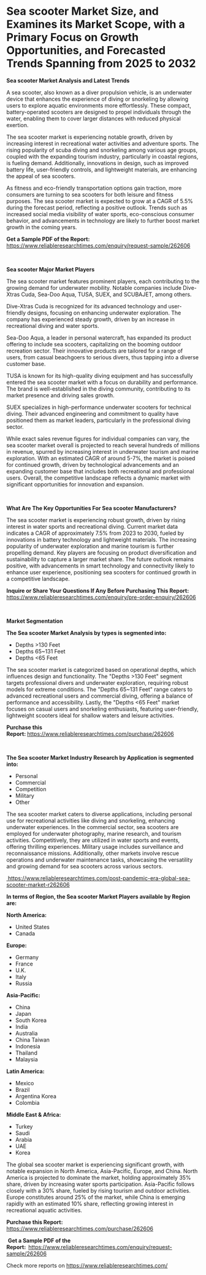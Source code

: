 <p><h1>Sea scooter Market Size, and Examines its Market Scope, with a Primary Focus on Growth Opportunities, and Forecasted Trends Spanning from 2025 to 2032</h1></p><p><strong>Sea scooter Market Analysis and Latest Trends</strong></p>
<p><p>A sea scooter, also known as a diver propulsion vehicle, is an underwater device that enhances the experience of diving or snorkeling by allowing users to explore aquatic environments more effortlessly. These compact, battery-operated scooters are designed to propel individuals through the water, enabling them to cover larger distances with reduced physical exertion.</p><p>The sea scooter market is experiencing notable growth, driven by increasing interest in recreational water activities and adventure sports. The rising popularity of scuba diving and snorkeling among various age groups, coupled with the expanding tourism industry, particularly in coastal regions, is fueling demand. Additionally, innovations in design, such as improved battery life, user-friendly controls, and lightweight materials, are enhancing the appeal of sea scooters.</p><p>As fitness and eco-friendly transportation options gain traction, more consumers are turning to sea scooters for both leisure and fitness purposes. The sea scooter market is expected to grow at a CAGR of 5.5% during the forecast period, reflecting a positive outlook. Trends such as increased social media visibility of water sports, eco-conscious consumer behavior, and advancements in technology are likely to further boost market growth in the coming years.</p></p>
<p><strong>Get a Sample PDF of the Report:&nbsp;</strong> <a href="https://www.reliableresearchtimes.com/enquiry/request-sample/262606?utm_campaign=2255&utm_medium=2&utm_source=Github&utm_content=ia&utm_term=30032025&utm_id=sea-scooter">https://www.reliableresearchtimes.com/enquiry/request-sample/262606</a></p>
<p>&nbsp;</p>
<p><strong>Sea scooter Major Market Players</strong></p>
<p><p>The sea scooter market features prominent players, each contributing to the growing demand for underwater mobility. Notable companies include Dive-Xtras Cuda, Sea-Doo Aqua, TUSA, SUEX, and SCUBAJET, among others. </p><p>Dive-Xtras Cuda is recognized for its advanced technology and user-friendly designs, focusing on enhancing underwater exploration. The company has experienced steady growth, driven by an increase in recreational diving and water sports.</p><p>Sea-Doo Aqua, a leader in personal watercraft, has expanded its product offering to include sea scooters, capitalizing on the booming outdoor recreation sector. Their innovative products are tailored for a range of users, from casual beachgoers to serious divers, thus tapping into a diverse customer base.</p><p>TUSA is known for its high-quality diving equipment and has successfully entered the sea scooter market with a focus on durability and performance. The brand is well-established in the diving community, contributing to its market presence and driving sales growth.</p><p>SUEX specializes in high-performance underwater scooters for technical diving. Their advanced engineering and commitment to quality have positioned them as market leaders, particularly in the professional diving sector.</p><p>While exact sales revenue figures for individual companies can vary, the sea scooter market overall is projected to reach several hundreds of millions in revenue, spurred by increasing interest in underwater tourism and marine exploration. With an estimated CAGR of around 5-7%, the market is poised for continued growth, driven by technological advancements and an expanding customer base that includes both recreational and professional users. Overall, the competitive landscape reflects a dynamic market with significant opportunities for innovation and expansion.</p></p>
<p>&nbsp;</p>
<p><strong>What Are The Key Opportunities For Sea scooter Manufacturers?</strong></p>
<p><p>The sea scooter market is experiencing robust growth, driven by rising interest in water sports and recreational diving. Current market data indicates a CAGR of approximately 7.5% from 2023 to 2030, fueled by innovations in battery technology and lightweight materials. The increasing popularity of underwater exploration and marine tourism is further propelling demand. Key players are focusing on product diversification and sustainability to capture a larger market share. The future outlook remains positive, with advancements in smart technology and connectivity likely to enhance user experience, positioning sea scooters for continued growth in a competitive landscape.</p></p>
<p><strong>Inquire or Share Your Questions If Any Before Purchasing This Report:</strong> <a href="https://www.reliableresearchtimes.com/enquiry/pre-order-enquiry/262606?utm_campaign=2255&utm_medium=2&utm_source=Github&utm_content=ia&utm_term=30032025&utm_id=sea-scooter">https://www.reliableresearchtimes.com/enquiry/pre-order-enquiry/262606</a></p>
<p>&nbsp;</p>
<p><strong>Market Segmentation</strong></p>
<p><strong>The Sea scooter Market Analysis by types is segmented into:</strong></p>
<p><ul><li>Depths >130 Feet</li><li>Depths 65~131 Feet</li><li>Depths <65 Feet</li></ul></p>
<p><p>The sea scooter market is categorized based on operational depths, which influences design and functionality. The "Depths >130 Feet" segment targets professional divers and underwater exploration, requiring robust models for extreme conditions. The "Depths 65~131 Feet" range caters to advanced recreational users and commercial diving, offering a balance of performance and accessibility. Lastly, the "Depths <65 Feet" market focuses on casual users and snorkeling enthusiasts, featuring user-friendly, lightweight scooters ideal for shallow waters and leisure activities.</p></p>
<p><strong>Purchase this Report:&nbsp;</strong><a href="https://www.reliableresearchtimes.com/purchase/262606?utm_campaign=2255&utm_medium=2&utm_source=Github&utm_content=ia&utm_term=30032025&utm_id=sea-scooter">https://www.reliableresearchtimes.com/purchase/262606</a></p>
<p>&nbsp;</p>
<p><strong>The Sea scooter Market Industry Research by Application is segmented into:</strong></p>
<p><ul><li>Personal</li><li>Commercial</li><li>Competition</li><li>Military</li><li>Other</li></ul></p>
<p><p>The sea scooter market caters to diverse applications, including personal use for recreational activities like diving and snorkeling, enhancing underwater experiences. In the commercial sector, sea scooters are employed for underwater photography, marine research, and tourism activities. Competitively, they are utilized in water sports and events, offering thrilling experiences. Military usage includes surveillance and reconnaissance missions. Additionally, other markets involve rescue operations and underwater maintenance tasks, showcasing the versatility and growing demand for sea scooters across various sectors.</p></p>
<p><a href="https://www.reliableresearchtimes.com/post-pandemic-era-global-sea-scooter-market-r262606?utm_campaign=2255&utm_medium=2&utm_source=Github&utm_content=ia&utm_term=30032025&utm_id=sea-scooter">&nbsp;https://www.reliableresearchtimes.com/post-pandemic-era-global-sea-scooter-market-r262606</a></p>
<p><strong>In terms of Region, the Sea scooter Market Players available by Region are:</strong></p>
<p>
    <p> <strong> North America: </strong>
        <ul>
            <li>United States</li>
            <li>Canada</li>
        </ul>
        </p> 
    <p> <strong> Europe: </strong>
        <ul>
            <li>Germany</li>
            <li>France</li>
            <li>U.K.</li>
            <li>Italy</li>
            <li>Russia</li>
        </ul>
        </p> 
    <p> <strong> Asia-Pacific: </strong>
        <ul>
            <li>China</li>
            <li>Japan</li>
            <li>South Korea</li>
            <li>India</li>
            <li>Australia</li>
            <li>China Taiwan</li>
            <li>Indonesia</li>
            <li>Thailand</li>
            <li>Malaysia</li>
        </ul>
        </p> 
    <p> <strong> Latin America: </strong>
        <ul>
            <li>Mexico</li>
            <li>Brazil</li>
            <li>Argentina Korea</li>
            <li>Colombia</li>
        </ul>
        </p> 
    <p> <strong> Middle East & Africa: </strong>
        <ul>
            <li>Turkey</li>
            <li>Saudi</li>
            <li>Arabia</li>
            <li>UAE</li>
            <li>Korea</li>
        </ul>
    </p>
    </p>
<p><p>The global sea scooter market is experiencing significant growth, with notable expansion in North America, Asia-Pacific, Europe, and China. North America is projected to dominate the market, holding approximately 35% share, driven by increasing water sports participation. Asia-Pacific follows closely with a 30% share, fueled by rising tourism and outdoor activities. Europe constitutes around 25% of the market, while China is emerging rapidly with an estimated 10% share, reflecting growing interest in recreational aquatic activities.</p></p>
<p><strong>Purchase this Report: </strong><a href="https://www.reliableresearchtimes.com/purchase/262606?utm_campaign=2255&utm_medium=2&utm_source=Github&utm_content=ia&utm_term=30032025&utm_id=sea-scooter">https://www.reliableresearchtimes.com/purchase/262606</a></p>
<p>&nbsp;<strong>Get a Sample PDF of the Report:&nbsp;&nbsp;</strong><a href="https://www.reliableresearchtimes.com/enquiry/request-sample/262606?utm_campaign=2255&utm_medium=2&utm_source=Github&utm_content=ia&utm_term=30032025&utm_id=sea-scooter">https://www.reliableresearchtimes.com/enquiry/request-sample/262606</a></p>
<p><strong></strong></p>
<p>Check more reports on <a href="https://www.reliableresearchtimes.com/?utm_campaign=2255&utm_medium=2&utm_source=Github&utm_content=ia&utm_term=30032025&utm_id=sea-scooter">https://www.reliableresearchtimes.com/</a></p>